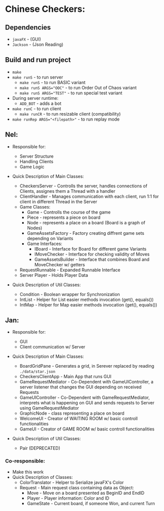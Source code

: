 # Chinese Checkers:

## Dependencies
- `javaFX` - (GUI)
- `Jackson` - (Json Reading)

## Build and run project
- `make`
- `make runS` - to run server
    - `make runS` - to run BASIC variant
    - `make runS ARGS="OOC"`  - to run Order Out of Chaos variant
    - `make runS ARGS="TEST"` - to run special test variant
- During server runtime:
    - `ADD_BOT` - adds a bot
- `make runC` - to run client
    - `make runCR` - to run resizable client (compatibility)
- `make runRep ARGS="<filepath>"` - to run replay mode

## Nel:
- Responsible for:
    - Server Structure
    - Handling Clients
    - Game Logic

- Quick Description of Main Classes:
    - CheckersServer - Controlls the server, handles connections of Clients, assignes them a Thread with a handler
    - ClientHandler - Manages communication with each client, run 1:1 for client in different Thread in the Server
    - Game Classes:
        - Game - Controlls the course of the game
        - Piece - represents a piece on board
        - Node - represents a place on a board (Board is a graph of Nodes)
        - GameAssetsFactory - Factory creating diffrent game sets depending on Variants
        - Game Interfaces:
            - IBoard - Interface for Board for different game Variants
            - IMoveChecker - Interface for checking validity of Moves
            - GameAssetsBuilder - Interface that combines Board and MoveChecker w/ getters
    - RequestRunnable - Expanded Runnable Interface
    - Server Player - Holds Player Data

- Quick Description of Util Classes:
    - Condition - Boolean wrapper for Synchronization
    - IntList - Helper for List easier methods invocation (get(), equals())
    - IntMap - Helper for Map easier methods invocation (get(), equals())


## Jan:
- Responsible for:
    - GUI
    - Client communication w/ Server

- Quick Description of Main Classes:
    - BoardGridPane - Generates a grid, in Serever replaced by reading `./data/star.json`
    - CheckersClientApp - Main App that runs GUI
    - GameRequestMediator - Co-Dependent with GameUIController,  a server listener that changes the GUI depending on received Requests
    - GameUIController - Co-Dependent with GameRequestMediator, interprets what is happening on GUI and sends requests to Server using GameRequestMediator
    - GraphicNode - class representing a place on board
    - WelcomeUI - Creator of WAITING ROOM w/ basic controll functionalities
    - GameUI - Creator of GAME ROOM w/ basic controll functionalities

- Quick Description of Util Classes:
    - Pair (DEPRECATED)


### Co-responsible:
- Make this work
- Quick Description of Classes:
    - ColorTranslator - Helper to Serialize javaFX's Color
    - Request - Main request class containing data as Object: 
        - Move - Move on a board presented as BeginID and EndID
        - Player - Player information: Color and ID
        - GameState - Current board, if someone Won, and current Turn

